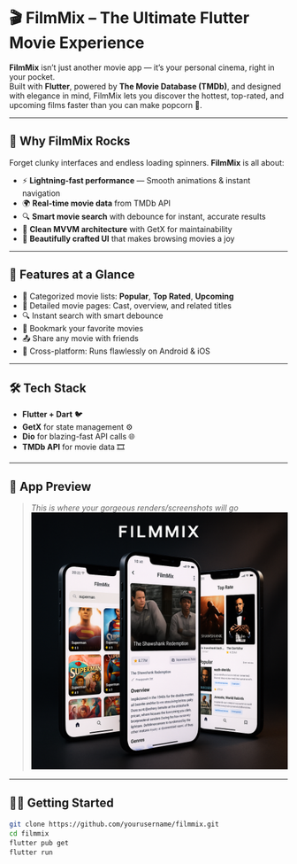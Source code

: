 # 🎬 FilmMix – The Ultimate Flutter Movie Experience

**FilmMix** isn’t just another movie app — it’s your personal cinema, right in your pocket.  
Built with **Flutter**, powered by **The Movie Database (TMDb)**, and designed with elegance in mind, FilmMix lets you discover the hottest, top-rated, and upcoming films faster than you can make popcorn 🍿.

---

## 🚀 Why FilmMix Rocks

Forget clunky interfaces and endless loading spinners. **FilmMix** is all about:

- ⚡ **Lightning-fast performance** — Smooth animations & instant navigation  
- 🌍 **Real-time movie data** from TMDb API  
- 🔍 **Smart movie search** with debounce for instant, accurate results  
- 🧩 **Clean MVVM architecture** with GetX for maintainability  
- 💖 **Beautifully crafted UI** that makes browsing movies a joy

---

## 🔑 Features at a Glance

- 🎥 Categorized movie lists: **Popular**, **Top Rated**, **Upcoming**
- 📝 Detailed movie pages: Cast, overview, and related titles
- 🔍 Instant search with smart debounce
- 📌 Bookmark your favorite movies
- 📤 Share any movie with friends
- 🎯 Cross-platform: Runs flawlessly on Android & iOS

---

## 🛠 Tech Stack

- **Flutter + Dart** 🐦  
- **GetX** for state management ⚙️  
- **Dio** for blazing-fast API calls 🌐  
- **TMDb API** for movie data 🎞️  

---

## 📸 App Preview

> _This is where your gorgeous renders/screenshots will go_  
![FilmMix Preview](asset/picture/review.png)  


---

## 🧑‍💻 Getting Started

```bash
git clone https://github.com/yourusername/filmmix.git
cd filmmix
flutter pub get
flutter run
